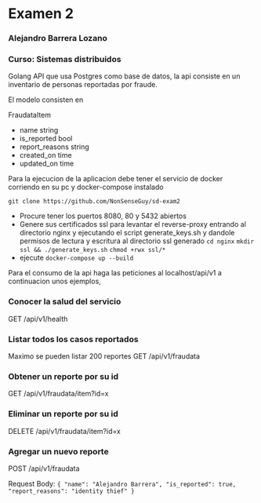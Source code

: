 # Examen 2
### Alejandro Barrera Lozano
### Curso: Sistemas distribuidos

Golang API que usa Postgres como base de datos, la api consiste en un inventario de personas reportadas por fraude.

El modelo consisten en 

FraudataItem
+ name	string
+ is_reported	bool
+ report_reasons   string
+ created_on	time
+ updated_on	time

Para la ejecucion de la aplicacion debe tener el servicio de docker corriendo en su pc y docker-compose instalado

`git clone https://github.com/NonSenseGuy/sd-exam2 `

+ Procure tener los puertos 8080, 80 y 5432 abiertos
+ Genere sus certificados ssl para levantar el reverse-proxy entrando al directorio nginx y ejecutando el script generate_keys.sh y dandole permisos de lectura y escritura al directorio ssl generado
`cd nginx`
`mkdir ssl && ./generate_keys.sh`
`chmod +rwx ssl/*`
+ ejecute `docker-compose up --build`

Para el consumo de la api haga las peticiones al localhost/api/v1 a continuacion unos ejemplos,

### Conocer la salud del servicio 

GET /api/v1/health

### Listar todos los casos reportados
Maximo se pueden listar 200 reportes
GET /api/v1/fraudata

### Obtener un reporte por su id
GET /api/v1/fraudata/item?id=x

### Eliminar un reporte por su id
DELETE /api/v1/fraudata/item?id=x


### Agregar un nuevo reporte
POST /api/v1/fraudata 

Request Body:
`{
	"name": "Alejandro Barrera",
	"is_reported": true,
	"report_reasons": "identity thief"
}`

